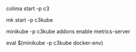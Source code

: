 colima start -p c3  

mk start -p c3kube

minikube -p c3kube addons enable metrics-server

 eval $(minikube -p c3kube docker-env)     